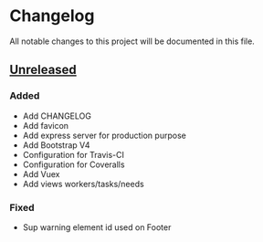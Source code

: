 # Changelog

All notable changes to this project will be documented in this file.

## [Unreleased]

### Added

- Add CHANGELOG
- Add favicon
- Add express server for production purpose
- Add Bootstrap V4
- Configuration for Travis-CI
- Configuration for Coveralls
- Add Vuex
- Add views workers/tasks/needs

### Fixed

- Sup warning element id used on Footer

[Unreleased]: https://github.com/AdrienEtienne/scriptor/compare/6fcb87...HEAD
